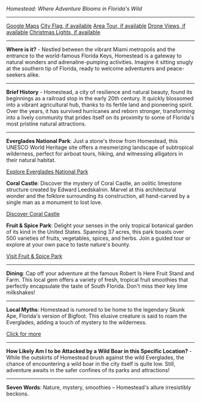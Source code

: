*Homestead: Where Adventure Blooms in Florida's Wild*

---

[Google Maps](https://www.google.com/maps/place/Homestead,+FL/data=!3m1!1e3)
[City Flag, if available](https://www.google.com/search?tbm=isch&q=Homestead+FL+Flag+Picture)
[Area Tour, if available](https://www.youtube.com/results?search_query=Homestead+FL+4k+tour)
[Drone Views, if available](https://www.youtube.com/results?search_query=Homestead+FL+4k+drone)
[Christmas Lights, if available](https://www.youtube.com/results?search_query=Homestead+FL+christmas+lights)

---

**Where is it?** - Nestled between the vibrant Miami metropolis and the entrance to the world-famous Florida Keys, Homestead is a gateway to natural wonders and adrenaline-pumping activities. Imagine it sitting snugly at the southern tip of Florida, ready to welcome adventurers and peace-seekers alike.

---

**Brief History** - Homestead, a city of resilience and natural beauty, found its beginnings as a railroad stop in the early 20th century. It quickly blossomed into a vibrant agricultural hub, thanks to its fertile land and pioneering spirit. Over the years, it has survived hurricanes and reborn stronger, transforming into a lively community that prides itself on its proximity to some of Florida's most pristine natural attractions.

---

**Everglades National Park**: Just a stone's throw from Homestead, this UNESCO World Heritage site offers a mesmerizing landscape of subtropical wilderness, perfect for airboat tours, hiking, and witnessing alligators in their natural habitat.

  [Explore Everglades National Park](https://www.youtube.com/results?search_query=Homestead+FL+Everglades+National+Park)

**Coral Castle**: Discover the mystery of Coral Castle, an oolitic limestone structure created by Edward Leedskalnin. Marvel at this architectural wonder and the folklore surrounding its construction, all hand-carved by a single man as a monument to lost love.

  [Discover Coral Castle](https://www.youtube.com/results?search_query=Homestead+FL+Coral+Castle)

**Fruit & Spice Park**: Delight your senses in the only tropical botanical garden of its kind in the United States. Spanning 37 acres, this park boasts over 500 varieties of fruits, vegetables, spices, and herbs. Join a guided tour or explore at your own pace to taste nature's bounty.

  [Visit Fruit & Spice Park](https://www.youtube.com/results?search_query=Homestead+FL+Fruit+%26+Spice+Park)

---

**Dining**: Cap off your adventure at the famous Robert Is Here Fruit Stand and Farm. This local gem offers a variety of fresh, tropical fruit smoothies that perfectly encapsulate the taste of South Florida. Don't miss their key lime milkshakes!

---

**Local Myths**: Homestead is rumored to be home to the legendary Skunk Ape, Florida's version of Bigfoot. This elusive creature is said to roam the Everglades, adding a touch of mystery to the wilderness.

  [Click for more](https://www.google.com/search?q=Homestead+FL+Skunk+Ape)

---

**How Likely Am I to be Attacked by a Wild Boar in this Specific Location?** - While the outskirts of Homestead brush against the wild Everglades, the chance of encountering a wild boar in the city itself is quite low. Still, adventure awaits in the safer confines of its parks and attractions!

---

**Seven Words**: Nature, mystery, smoothies – Homestead's allure irresistibly beckons.